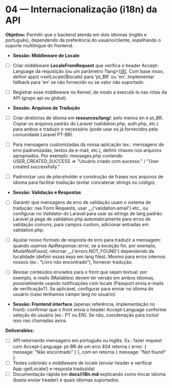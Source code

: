# 04 — Internacionalização (i18n) da API

**Objetivo:** Permitir que o backend atenda em dois idiomas (inglês e português), dependendo da preferência do usuário/cliente, espelhando o suporte multilíngue do frontend.

* **Sessão: Middleware de Locale**

* [ ] Criar middleware **LocaleFromRequest** que verifica o header Accept-Language da requisição (ou um parâmetro ?lang=)[\[8\]](https://github.com/tiagohaasouza/hero-alpha/blob/85e28bcc6b12e118f300d17cfad3d2c37f2760ab/.roadmaps/api/04-roadmap-i18n-api.md#L6-L14). Com base nisso, definir app()-\>setLocale($locale) para 'pt\_BR' ou 'en'. Implementar fallback para 'en' se não fornecido ou se valor não suportado.

* [ ] Registrar esse middleware no Kernel, de modo a executá-lo nas rotas da API (grupo api ou global).

* **Sessão: Arquivos de Tradução**

* [ ] Criar diretórios de idioma em **resources/lang/**: pelo menos en e pt\_BR. Copiar os arquivos padrão do Laravel (validation.php, auth.php, etc.) para ambos e traduzir o necessário (pode usar os já fornecidos pela comunidade Laravel PT-BR).

* [ ] Para mensagens customizadas da nossa aplicação (ex.: mensagens de erro padronizadas, textos de e-mail, etc.), definir chaves nos arquivos apropriados. Por exemplo: messages.php contendo USER\_CREATED\_SUCCESS \=\> "Usuário criado com sucesso." / "User created successfully."

* [ ] Padronizar uso de *placeholder* e construção de frases nos arquivos de idioma para facilitar tradução (evitar concatenar strings no código).

* **Sessão: Validação e Respostas**

* [ ] Garantir que mensagens de erro de validação usam o sistema de tradução: nas Form Requests, usar \_\_('validation.email') etc., ou configurar no *Validator* do Laravel para usar as strings de lang padrão. Laravel já pega de validation.php automaticamente para erros de validação comuns; para campos custom, adicionar entradas em validation.php.

* [ ] Ajustar nosso formato de resposta de erro para traduzir a mensagem: quando usamos ApiResponse::error, se a exceção for, por exemplo, *ModelNotFound*, retornar \_\_('errors.NOT\_FOUND') dependendo da localidade (definir essas keys em lang files). Mesmo para erros internos nossos (ex.: “Livro não encontrado”), fornecer tradução.

* [ ] Revisar conteúdos enviados para o front que sejam textual: por exemplo, e-mails (Mailables) devem ter versão em ambos idiomas, possivelmente usando notificações com locale (Passport envia e-mails de verificação?). Se aplicável, configurar para enviar no idioma do usuário (caso tenhamos campo lang no usuário).

* **Sessão: Frontend interface** (apenas referência, implementação no front): confirmar que o front envia o header Accept-Language conforme seleção do usuário (ex.: PT ou EN). Se não, coordenação para incluir isso nas chamadas axios.

**Deliverables:**  
- [ ] API retornando mensagens em português ou inglês. Ex.: fazer request com Accept-Language: pt-BR de um erro 404 retorna { error: { message: "Não encontrado" } }, com en retorna { message: "Not found" }.  
- [ ] Testes cobrindo o middleware de locale (enviar header e verificar App::getLocale() e resposta traduzida)  
- [ ] Documentação rápida em **docs/i18n.md** explicando como trocar idioma (basta enviar header) e quais idiomas suportados.

